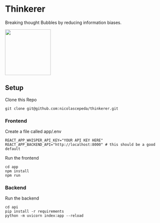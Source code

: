 # Thinkerer

Breaking thought Bubbles by reducing information biases.

<img src="app/public/logo.png" width="150"/>

## Setup

Clone this Repo
```
git clone git@github.com:nicolascepeda/thinkerer.git
```

### Frontend

Create a file called app/.env
```
REACT_APP_WHISPER_API_KEY="YOUR API KEY HERE"
REACT_APP_BACKEND_API="http://localhost:8000" # this should be a good default
```

Run the frontend
```
cd app
npm install
npm run
```

### Backend

Run the backend
```
cd api 
pip install -r requirements
python -m uvicorn index:app --reload
```